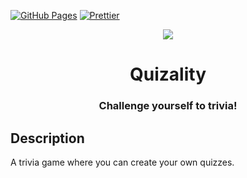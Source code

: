 [![GitHub Pages](https://img.shields.io/github/deployments/r0b4dams/quizality/github-pages?logo=github&label=deployment)](https://r0b4dams.github.io/quizality/)
[![Prettier](https://img.shields.io/badge/style-prettier-ff69b4.svg)](https://github.com/prettier/prettier)

<div align="center">
  <image align="center" src="public/logo.svg">
</div>
<h1 align="center">Quizality</h1>
<h3 align="center">Challenge yourself to trivia!</h3>

## Description

A trivia game where you can create your own quizzes.

